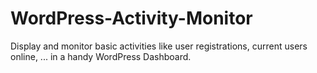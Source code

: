 WordPress-Activity-Monitor
==========================

Display and monitor basic activities like user registrations, current users online, ... in a handy WordPress Dashboard.
